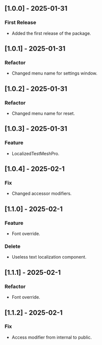 ## [1.0.0] - 2025-01-31
### First Release
- Added the first release of the package.
## [1.0.1] - 2025-01-31
### Refactor
- Changed menu name for settings window.
## [1.0.2] - 2025-01-31
### Refactor
- Changed menu name for reset.
## [1.0.3] - 2025-01-31
### Feature
- LocalizedTestMeshPro.
## [1.0.4] - 2025-02-1
### Fix
- Changed accessor modifiers.
## [1.1.0] - 2025-02-1
### Feature
- Font override.
### Delete
- Useless text localization component.
## [1.1.1] - 2025-02-1
### Refactor
- Font override.
## [1.1.2] - 2025-02-1
### Fix
- Access modifier from internal to public.
